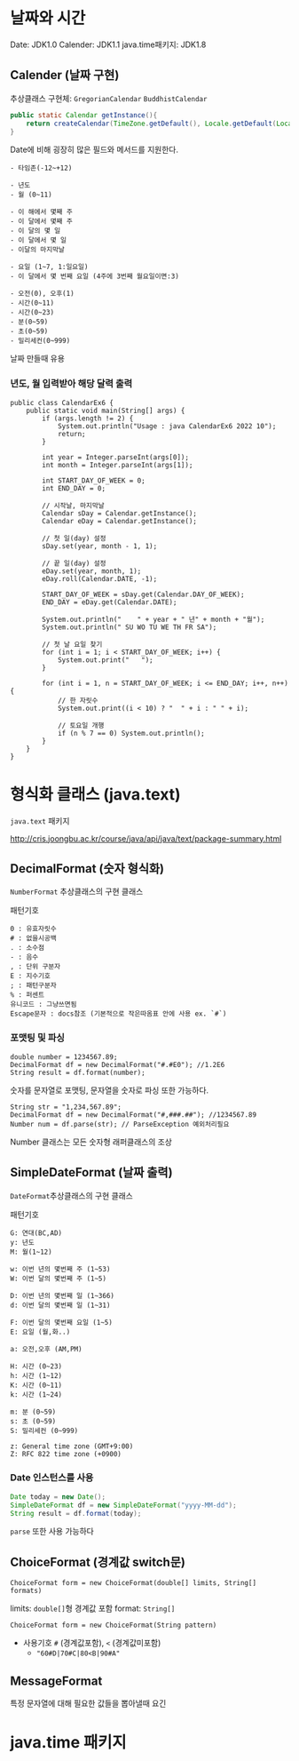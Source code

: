 # 날짜와 시간

Date: JDK1.0
Calender: JDK1.1
java.time패키지: JDK1.8

## Calender (날짜 구현)

추상클래스
구현체: `GregorianCalendar` `BuddhistCalendar`

```java
public static Calendar getInstance(){
    return createCalendar(TimeZone.getDefault(), Locale.getDefault(Locale.Category.FORMAT));
}
```

Date에 비해 굉장히 많은 필드와 메서드를 지원한다.

```
- 타임존(-12~+12)

- 년도
- 월 (0~11)

- 이 해에서 몇째 주
- 이 달에서 몇째 주
- 이 달의 몇 일
- 이 달에서 몇 일
- 이달의 마지막날

- 요일 (1~7, 1:일요일)
- 이 달에서 몇 번째 요일 (4주에 3번째 월요일이면:3)

- 오전(0), 오후(1)
- 시간(0~11)
- 시간(0~23)
- 분(0~59)
- 초(0~59)
- 밀리세컨(0~999)

```

날짜 만들때 유용

### 년도, 월 입력받아 해당 달력 출력

```
public class CalendarEx6 {
	public static void main(String[] args) {
		if (args.length != 2) {
			System.out.println("Usage : java CalendarEx6 2022 10");
			return;
		}

		int year = Integer.parseInt(args[0]);
		int month = Integer.parseInt(args[1]);

		int START_DAY_OF_WEEK = 0;
		int END_DAY = 0;

        // 시작날, 마지막날
		Calendar sDay = Calendar.getInstance();
		Calendar eDay = Calendar.getInstance();

		// 첫 일(day) 설정
		sDay.set(year, month - 1, 1);

		// 끝 일(day) 설정
		eDay.set(year, month, 1);
		eDay.roll(Calendar.DATE, -1);

		START_DAY_OF_WEEK = sDay.get(Calendar.DAY_OF_WEEK);
		END_DAY = eDay.get(Calendar.DATE);

		System.out.println("    " + year + " 년" + month + "월");
		System.out.println(" SU WO TU WE TH FR SA");

        // 첫 날 요일 찾기
		for (int i = 1; i < START_DAY_OF_WEEK; i++) {
			System.out.print("   ");
		}

		for (int i = 1, n = START_DAY_OF_WEEK; i <= END_DAY; i++, n++) {
			// 한 자릿수
			System.out.print((i < 10) ? "  " + i : " " + i);

			// 토요일 개행
			if (n % 7 == 0) System.out.println();
		}
	}
}
```

# 형식화 클래스 (java.text)

`java.text` 패키지

http://cris.joongbu.ac.kr/course/java/api/java/text/package-summary.html

## DecimalFormat (숫자 형식화)

`NumberFormat` 추상클래스의 구현 클래스

패턴기호

```
0 : 유효자릿수
# : 없을시공백
. : 소수점
- : 음수
, : 단위 구분자
E : 지수기호
; : 패턴구분자
% : 퍼센트
유니코드 : 그냥쓰면됨
Escape문자 : docs참조 (기본적으로 작은따옴표 안에 사용 ex. `#`)
```

### 포맷팅 및 파싱

```
double number = 1234567.89;
DecimalFormat df = new DecimalFormat("#.#E0"); //1.2E6
String result = df.format(number);
```

숫자를 문자열로 포맷팅, 문자열을 숫자로 파싱 또한 가능하다.

```
String str = "1,234,567.89";
DecimalFormat df = new DecimalFormat("#,###.##"); //1234567.89
Number num = df.parse(str); // ParseException 예외처리필요
```

Number 클래스는 모든 숫자형 래퍼클래스의 조상

## SimpleDateFormat (날짜 출력)

`DateFormat`추상클래스의 구현 클래스

패턴기호

```
G: 연대(BC,AD)
y: 년도
M: 월(1~12)

w: 이번 년의 몇번째 주 (1~53)
W: 이번 달의 몇번째 주 (1~5)

D: 이번 년의 몇번째 일 (1~366)
d: 이번 달의 몇번째 일 (1~31)

F: 이번 달의 몇번째 요일 (1~5)
E: 요일 (월,화..)

a: 오전,오후 (AM,PM)

H: 시간 (0~23)
h: 시간 (1~12)
K: 시간 (0~11)
k: 시간 (1~24)

m: 분 (0~59)
s: 초 (0~59)
S: 밀리세컨 (0~999)

z: General time zone (GMT+9:00)
Z: RFC 822 time zone (+0900)

```

### Date 인스턴스를 사용

```java
Date today = new Date();
SimpleDateFormat df = new SimpleDateFormat("yyyy-MM-dd");
String result = df.format(today);
```

`parse` 또한 사용 가능하다

## ChoiceFormat (경계값 switch문)

`ChoiceFormat form = new ChoiceFormat(double[] limits, String[] formats)`

limits: `double[]`형 경계값 포함
format: `String[]`

`ChoiceFormat form = new ChoiceFormat(String pattern)`

- 사용기호 `#` (경계값포함), `<` (경계값미포함)
  - `"60#D|70#C|80<B|90#A"`

## MessageFormat

특정 문자열에 대해 필요한 값들을 뽑아낼때 요긴

# java.time 패키지

